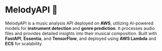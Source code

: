 # MelodyAPI 🎵

MelodyAPI is a music analysis API deployed on **AWS**, utilizing AI-powered models for **instrument detection** and **genre prediction**. It processes audio files and provides detailed insights into their musical composition. Built with **FastAPI**, **Essentia**, and **TensorFlow**, and deployed using **AWS Lambda** and **ECS** for scalability.
